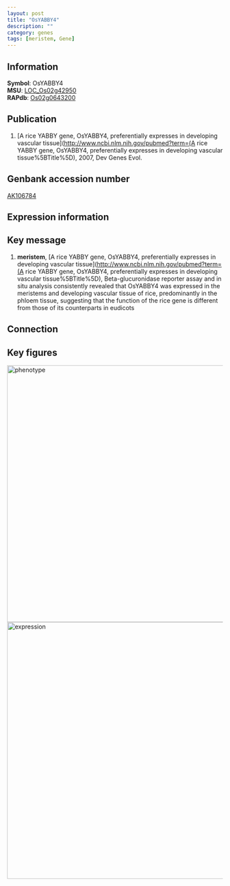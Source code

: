 ```yaml
---
layout: post
title: "OsYABBY4"
description: ""
category: genes
tags: [meristem, Gene]
---
```


## Information
__Symbol__: OsYABBY4  
__MSU__: [LOC_Os02g42950](http://rice.plantbiology.msu.edu/cgi-bin/ORF_infopage.cgi?orf=LOC_Os02g42950)  
__RAPdb__: [Os02g0643200](http://rapdb.dna.affrc.go.jp/viewer/gbrowse_details/irgsp1?name=Os02g0643200)  

## Publication
1. [A rice YABBY gene, OsYABBY4, preferentially expresses in developing vascular tissue](http://www.ncbi.nlm.nih.gov/pubmed?term=(A rice YABBY gene, OsYABBY4, preferentially expresses in developing vascular tissue%5BTitle%5D), 2007, Dev Genes Evol.

## Genbank accession number
[AK106784](http://www.ncbi.nlm.nih.gov/nuccore/AK106784)

## Expression information

## Key message
1. __meristem__, [A rice YABBY gene, OsYABBY4, preferentially expresses in developing vascular tissue](http://www.ncbi.nlm.nih.gov/pubmed?term=(A rice YABBY gene, OsYABBY4, preferentially expresses in developing vascular tissue%5BTitle%5D),  Beta-glucuronidase reporter assay and in situ analysis consistently revealed that OsYABBY4 was expressed in the meristems and developing vascular tissue of rice, predominantly in the phloem tissue, suggesting that the function of the rice gene is different from those of its counterparts in eudicots

## Connection

## Key figures
<img src="http://ricencode.github.io/images/OsYABBY4.pheno.png" alt="phenotype"  style="width: 600px;"/>

<img src="http://ricencode.github.io/images/OsYABBY4.exp.png" alt="expression"  style="width: 600px;"/>


